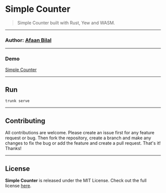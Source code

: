 Simple Counter
==============

> Simple Counter built with Rust, Yew and WASM.

---

### **Author**: [Afaan Bilal](https://afaan.dev)

---

### Demo

[Simple Counter](https://afaan.dev/simple-counter)

---

## Run

````
trunk serve
````

---

## Contributing
All contributions are welcome. Please create an issue first for any feature request
or bug. Then fork the repository, create a branch and make any changes to fix the bug
or add the feature and create a pull request. That's it!
Thanks!

---

## License
**Simple Counter** is released under the MIT License.
Check out the full license [here](LICENSE).

